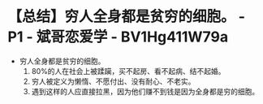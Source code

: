 # 【总结】穷人全身都是贫穷的细胞。 - P1 - 斌哥恋爱学 - BV1Hg411W79a

-   穷人全身都是贫穷的细胞。
    1.  80%的人在社会上被蹂躏，买不起房、看不起病、结不起婚。
    2.  穷人被定义为懒惰、不愿付出、没有耐心、不老实。
    3.  遇到这样的人应直接拉黑，因为他们赚不到钱是因为全身都是穷的细胞。